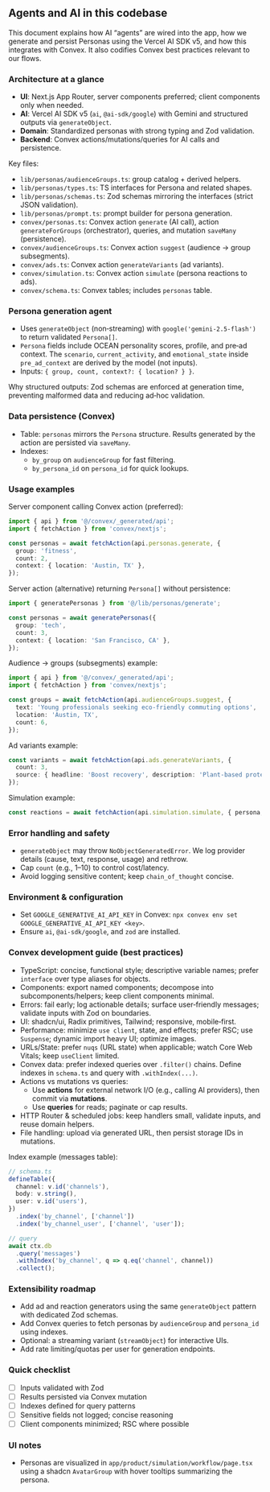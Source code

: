 ## Agents and AI in this codebase

This document explains how AI “agents” are wired into the app, how we generate and persist Personas using the Vercel AI SDK v5, and how this integrates with Convex. It also codifies Convex best practices relevant to our flows.

### Architecture at a glance
- **UI**: Next.js App Router, server components preferred; client components only when needed.
- **AI**: Vercel AI SDK v5 (`ai`, `@ai-sdk/google`) with Gemini and structured outputs via `generateObject`.
- **Domain**: Standardized personas with strong typing and Zod validation.
- **Backend**: Convex actions/mutations/queries for AI calls and persistence.

Key files:
- `lib/personas/audienceGroups.ts`: group catalog + derived helpers.
- `lib/personas/types.ts`: TS interfaces for Persona and related shapes.
- `lib/personas/schemas.ts`: Zod schemas mirroring the interfaces (strict JSON validation).
- `lib/personas/prompt.ts`: prompt builder for persona generation.
- `convex/personas.ts`: Convex action `generate` (AI call), action `generateForGroups` (orchestrator), queries, and mutation `saveMany` (persistence).
- `convex/audienceGroups.ts`: Convex action `suggest` (audience → group subsegments).
- `convex/ads.ts`: Convex action `generateVariants` (ad variants).
- `convex/simulation.ts`: Convex action `simulate` (persona reactions to ads).
- `convex/schema.ts`: Convex tables; includes `personas` table.

### Persona generation agent
- Uses `generateObject` (non‑streaming) with `google('gemini-2.5-flash')` to return validated `Persona[]`.
- `Persona` fields include OCEAN personality scores, profile, and pre‑ad context. The `scenario`, `current_activity`, and `emotional_state` inside `pre_ad_context` are derived by the model (not inputs).
- Inputs: `{ group, count, context?: { location? } }`.

Why structured outputs: Zod schemas are enforced at generation time, preventing malformed data and reducing ad‑hoc validation.

### Data persistence (Convex)
- Table: `personas` mirrors the `Persona` structure. Results generated by the action are persisted via `saveMany`.
- Indexes:
  - `by_group` on `audienceGroup` for fast filtering.
  - `by_persona_id` on `persona_id` for quick lookups.

### Usage examples
Server component calling Convex action (preferred):
```ts
import { api } from '@/convex/_generated/api';
import { fetchAction } from 'convex/nextjs';

const personas = await fetchAction(api.personas.generate, {
  group: 'fitness',
  count: 2,
  context: { location: 'Austin, TX' },
});
```

Server action (alternative) returning `Persona[]` without persistence:
```ts
import { generatePersonas } from '@/lib/personas/generate';

const personas = await generatePersonas({
  group: 'tech',
  count: 3,
  context: { location: 'San Francisco, CA' },
});
```

Audience → groups (subsegments) example:
```ts
import { api } from '@/convex/_generated/api';
import { fetchAction } from 'convex/nextjs';

const groups = await fetchAction(api.audienceGroups.suggest, {
  text: 'Young professionals seeking eco‑friendly commuting options',
  location: 'Austin, TX',
  count: 6,
});
```

Ad variants example:
```ts
const variants = await fetchAction(api.ads.generateVariants, {
  count: 3,
  source: { headline: 'Boost recovery', description: 'Plant‑based protein 20g, clean formula.' },
});
```

Simulation example:
```ts
const reactions = await fetchAction(api.simulation.simulate, { persona, ads });
```

### Error handling and safety
- `generateObject` may throw `NoObjectGeneratedError`. We log provider details (cause, text, response, usage) and rethrow.
- Cap `count` (e.g., 1–10) to control cost/latency.
- Avoid logging sensitive content; keep `chain_of_thought` concise.

### Environment & configuration
- Set `GOOGLE_GENERATIVE_AI_API_KEY` in Convex: `npx convex env set GOOGLE_GENERATIVE_AI_API_KEY <key>`.
- Ensure `ai`, `@ai-sdk/google`, and `zod` are installed.

### Convex development guide (best practices)
- TypeScript: concise, functional style; descriptive variable names; prefer `interface` over type aliases for objects.
- Components: export named components; decompose into subcomponents/helpers; keep client components minimal.
- Errors: fail early; log actionable details; surface user‑friendly messages; validate inputs with Zod on boundaries.
- UI: shadcn/ui, Radix primitives, Tailwind; responsive, mobile‑first.
- Performance: minimize `use client`, state, and effects; prefer RSC; use `Suspense`; dynamic import heavy UI; optimize images.
- URLs/State: prefer `nuqs` (URL state) when applicable; watch Core Web Vitals; keep `useClient` limited.
- Convex data: prefer indexed queries over `.filter()` chains. Define indexes in `schema.ts` and query with `.withIndex(...)`.
- Actions vs mutations vs queries:
  - Use **actions** for external network I/O (e.g., calling AI providers), then commit via **mutations**.
  - Use **queries** for reads; paginate or cap results.
- HTTP Router & scheduled jobs: keep handlers small, validate inputs, and reuse domain helpers.
- File handling: upload via generated URL, then persist storage IDs in mutations.

Index example (messages table):
```ts
// schema.ts
defineTable({
  channel: v.id('channels'),
  body: v.string(),
  user: v.id('users'),
})
  .index('by_channel', ['channel'])
  .index('by_channel_user', ['channel', 'user']);

// query
await ctx.db
  .query('messages')
  .withIndex('by_channel', q => q.eq('channel', channel))
  .collect();
```

### Extensibility roadmap
- Add ad and reaction generators using the same `generateObject` pattern with dedicated Zod schemas.
- Add Convex queries to fetch personas by `audienceGroup` and `persona_id` using indexes.
- Optional: a streaming variant (`streamObject`) for interactive UIs.
- Add rate limiting/quotas per user for generation endpoints.

### Quick checklist
- [ ] Inputs validated with Zod
- [ ] Results persisted via Convex mutation
- [ ] Indexes defined for query patterns
- [ ] Sensitive fields not logged; concise reasoning
- [ ] Client components minimized; RSC where possible

### UI notes
- Personas are visualized in `app/product/simulation/workflow/page.tsx` using a shadcn `AvatarGroup` with hover tooltips summarizing the persona.



